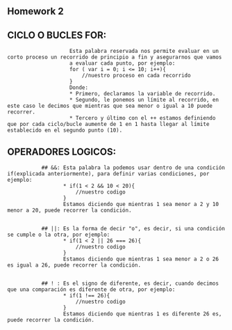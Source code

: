 ## Homework 2

## CICLO O BUCLES FOR:
                        Esta palabra reservada nos permite evaluar en un corto proceso un recorrido de principio a fin y asegurarnos que vamos
                        a evaluar cada punto, por ejemplo:
                        for ( var i = 0; i <= 10; i++){
                            //nuestro proceso en cada recorrido
                        }
                        Donde: 
                        * Primero, declaramos la variable de recorrido.
                        * Segundo, le ponemos un límite al recorrido, en este caso le decimos que mientras que sea menor o igual a 10 puede recorrer.
                        * Tercero y último con el ++ estamos definiendo que por cada ciclo/bucle aumente de 1 en 1 hasta llegar al límite establecido en el segundo punto (10).

## OPERADORES LOGICOS:
               
               ## &&: Esta palabra la podemos usar dentro de una condición if(explicada anteriormente), para definir varias condiciones, por ejemplo:
                      * if(1 < 2 && 10 < 20){
                          //nuestro codigo
                      }
                      Estamos diciendo que mientras 1 sea menor a 2 y 10 menor a 20, puede recorrer la condición.


               ## ||: Es la forma de decir "o", es decir, si una condición se cumple o la otra, por ejemplo:
                      * if(1 < 2 || 26 === 26){
                          //nuestro codigo
                      }
                      Estamos diciendo que mientras 1 sea menor a 2 o 26 es igual a 26, puede recorrer la condición.


               ## ! : Es el signo de diferente, es decir, cuando decimos que una comparación es diferente de otra, por ejemplo:
                      * if(1 !== 26){
                          //nuestro codigo
                      }
                      Estamos diciendo que mientras 1 es diferente 26 es, puede recorrer la condición.